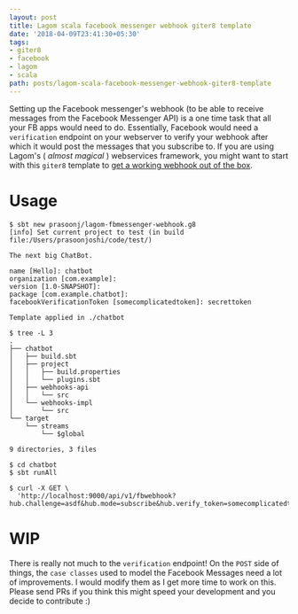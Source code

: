```yaml
---
layout: post
title: Lagom scala facebook messenger webhook giter8 template
date: '2018-04-09T23:41:30+05:30'
tags:
- giter8
- facebook
- lagom
- scala
path: posts/lagom-scala-facebook-messenger-webhook-giter8-template
---
```


Setting up the Facebook messenger's webhook (to be able to receive messages from the Facebook Messenger API) is a one time task that all your FB apps would need to do. Essentially, Facebook would need a `verification` endpoint on your webserver to verify your webhook after which it would post the messages that you subscribe to. If you are using Lagom's ( *almost magical* ) webservices framework, you might want to start with this `giter8` template to [get a working webhook out of the box](url:https://github.com/prasoonj/lagom-fbmessenger-webhook.g8).

# Usage

```
$ sbt new prasoonj/lagom-fbmessenger-webhook.g8
[info] Set current project to test (in build file:/Users/prasoonjoshi/code/test/)

The next big ChatBot.

name [Hello]: chatbot  
organization [com.example]:
version [1.0-SNAPSHOT]:
package [com.example.chatbot]:
facebookVerificationToken [somecomplicatedtoken]: secrettoken

Template applied in ./chatbot

$ tree -L 3
.
├── chatbot
│   ├── build.sbt
│   ├── project
│   │   ├── build.properties
│   │   └── plugins.sbt
│   ├── webhooks-api
│   │   └── src
│   └── webhooks-impl
│       └── src
└── target
    └── streams
        └── $global

9 directories, 3 files

$ cd chatbot
$ sbt runAll

$ curl -X GET \
  'http://localhost:9000/api/v1/fbwebhook?hub.challenge=asdf&hub.mode=subscribe&hub.verify_token=somecomplicatedtoken'

```

# WIP

There is really not much to the `verification` endpoint! On the `POST` side of things, the `case classes` used to model the Facebook Messages need a lot of improvements. I would modify them as I get more time to work on this. Please send PRs if you think this might speed your development and you decide to contribute :)
